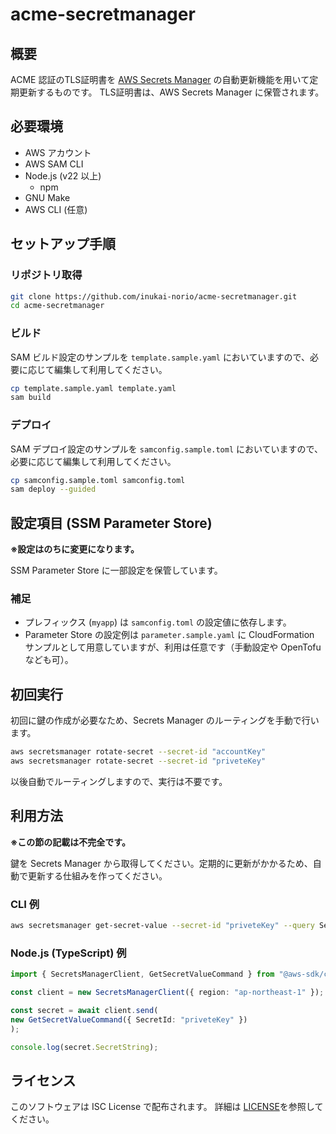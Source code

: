 # acme-secretmanager

## 概要

ACME 認証のTLS証明書を [AWS Secrets Manager](https://aws.amazon.com/secrets-manager/) の自動更新機能を用いて定期更新するものです。
TLS証明書は、AWS Secrets Manager に保管されます。

## 必要環境

- AWS アカウント
- AWS SAM CLI
- Node.js (v22 以上)
  - npm
- GNU Make
- AWS CLI (任意)

## セットアップ手順

### リポジトリ取得

```sh
git clone https://github.com/inukai-norio/acme-secretmanager.git
cd acme-secretmanager
```

### ビルド

SAM ビルド設定のサンプルを `template.sample.yaml` においていますので、必要に応じて編集して利用してください。

```sh
cp template.sample.yaml template.yaml
sam build
```

### デプロイ

SAM デプロイ設定のサンプルを `samconfig.sample.toml` においていますので、必要に応じて編集して利用してください。

```sh
cp samconfig.sample.toml samconfig.toml
sam deploy --guided
```

## 設定項目 (SSM Parameter Store)

**※設定はのちに変更になります。**

SSM Parameter Store に一部設定を保管しています。

### 補足

- プレフィックス (`myapp`) は `samconfig.toml` の設定値に依存します。
- Parameter Store の設定例は `parameter.sample.yaml` に CloudFormation サンプルとして用意していますが、利用は任意です（手動設定や OpenTofu なども可）。

## 初回実行

初回に鍵の作成が必要なため、Secrets Manager のルーティングを手動で行います。

```sh
aws secretsmanager rotate-secret --secret-id "accountKey"
aws secretsmanager rotate-secret --secret-id "priveteKey"
```

以後自動でルーティングしますので、実行は不要です。

## 利用方法

**※この節の記載は不完全です。**

鍵を Secrets Manager から取得してください。定期的に更新がかかるため、自動で更新する仕組みを作ってください。

### CLI 例

```sh
aws secretsmanager get-secret-value --secret-id "priveteKey" --query SecretString --output text
```

### Node.js (TypeScript) 例

```typescript
import { SecretsManagerClient, GetSecretValueCommand } from "@aws-sdk/client-secrets-manager";

const client = new SecretsManagerClient({ region: "ap-northeast-1" });

const secret = await client.send(
new GetSecretValueCommand({ SecretId: "priveteKey" })
);

console.log(secret.SecretString);
```

## ライセンス

このソフトウェアは ISC License で配布されます。
詳細は [LICENSE](LICENSE)を参照してください。
